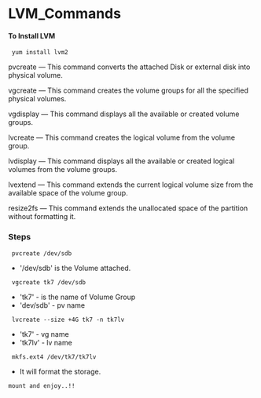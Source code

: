 # LVM_Commands

#### To Install LVM
```
 yum install lvm2
```

pvcreate — This command converts the attached Disk or external disk into physical volume.

vgcreate — This command creates the volume groups for all the specified physical volumes.

vgdisplay — This command displays all the available or created volume groups.

lvcreate — This command creates the logical volume from the volume group.

lvdisplay — This command displays all the available or created logical volumes from the volume groups.

lvextend — This command extends the current logical volume size from the available space of the volume group.

resize2fs — This command extends the unallocated space of the partition without formatting it.


### Steps
```
 pvcreate /dev/sdb
```
 * '/dev/sdb' is the Volume attached.
```
 vgcreate tk7 /dev/sdb 
```
 * 'tk7' - is the name of Volume Group
 * 'dev/sdb' - pv name
```
 lvcreate --size +4G tk7 -n tk7lv
```
 * 'tk7' - vg name
 * 'tk7lv' - lv name
```
 mkfs.ext4 /dev/tk7/tk7lv
```
 * It will format the storage.
```
mount and enjoy..!!
```
